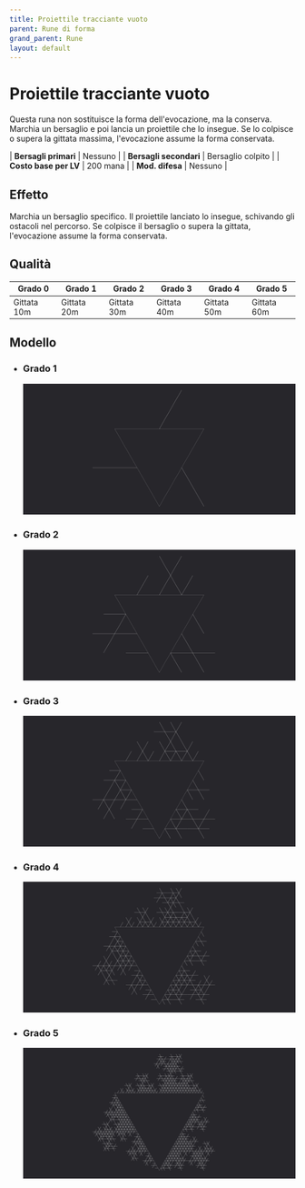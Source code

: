 ```yaml
---
title: Proiettile tracciante vuoto
parent: Rune di forma
grand_parent: Rune
layout: default
---
```


# **Proiettile tracciante vuoto**

Questa runa non sostituisce la forma dell'evocazione, ma la conserva.
Marchia un bersaglio e poi lancia un proiettile che lo insegue. Se lo colpisce o supera la gittata massima, l'evocazione assume la forma conservata.

| **Bersagli primari**   | Nessuno                                       |
| **Bersagli secondari** | Bersaglio colpito                             |
| **Costo base per LV**  | 200 mana                                      |
| **Mod. difesa**        | Nessuno                                       |

## Effetto
Marchia un bersaglio specifico. Il proiettile lanciato lo insegue, schivando gli ostacoli nel percorso. Se colpisce il bersaglio o supera la gittata, l'evocazione assume la forma conservata.

## Qualità

| Grado 0   | Grado 1   | Grado 2   | Grado 3   | Grado 4   | Grado 5   |
|-----------|-----------|-----------|-----------|-----------|-----------|
| Gittata 10m | Gittata 20m | Gittata 30m | Gittata 40m | Gittata 50m | Gittata 60m |

## Modello
- ### Grado 1<br>
  ![Grado 1](1.png "Grado 1")
- ### Grado 2<br>
  ![Grado 2](2.png "Grado 2")
- ### Grado 3<br>
  ![Grado 3](3.png "Grado 3")
- ### Grado 4<br>
  ![Grado 4](4.png "Grado 4")
- ### Grado 5<br>
  ![Grado 5](5.png "Grado 5")
